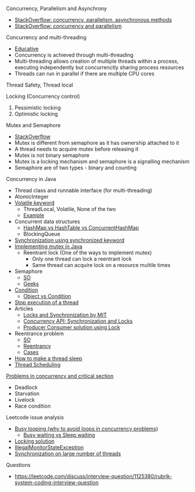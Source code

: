 
Concurrency, Parallelism and Asynchrony
- [StackOverflow: concurrency, parallelism, asynchronous methods](https://stackoverflow.com/questions/4844637/what-is-the-difference-between-concurrency-parallelism-and-asynchronous-methods)
- [StackOverflow: concurrency and parallelism](https://stackoverflow.com/questions/1050222/what-is-the-difference-between-concurrency-and-parallelism)

Concurrency and multi-threading 
- [Educative](https://www.educative.io/blog/multithreading-and-concurrency-fundamentals)
- Concurrency is achieved through multi-threading 
- Multi-threading allows creation of multiple threads within a process, executing independently but concurrenctly sharing process resources
- Threads can run in parallel if there are multiple CPU cores 

Thread Safety, Thread local

Locking (Concurrency control) 
  1. Pessimistic locking 
  2. Optimistic locking 

Mutex and Semaphore 
- [StackOverflow](https://stackoverflow.com/questions/771347/what-is-mutex-and-semaphore-in-java-what-is-the-main-difference)
- Mutex is different from semaphore as it has ownership attached to it
- A thread needs to acquire mutex before releasing it 
- Mutex is not binary semaphore
- Mutex is a locking mechanism and semaphore is a signalling mechanism 
- Semaphore are of two types - binary and counting 

Concurrency in Java 
- Thread class and runnable interface (for multi-threading)
- AtomicInteger
- [Volatile keyword](https://www.geeksforgeeks.org/volatile-keyword-in-java/)
  - ThreadLocal, Volatile, None of the two 
  - [Example](https://en.wikipedia.org/wiki/Double-checked_locking#Usage_in_Java)
- Concurrent data structures 
  - [HashMap vs HashTable vs ConcurrentHashMap](https://stackoverflow.com/questions/510632/whats-the-difference-between-concurrenthashmap-and-collections-synchronizedmap)
  - BlockingQueue
- [Synchronization using synchronized keyword](https://www.geeksforgeeks.org/synchronization-in-java/)
- [Implementing mutex in Java](https://stackoverflow.com/questions/5291041/is-there-a-mutex-in-java) 
  - Reentrant lock (One of the ways to implement mutex)
    - Only one thread can lock a reentrant lock
    - Same thread can acquire lock on a resource multile times   
- Semaphore
  - [SO](https://docs.oracle.com/javase/7/docs/api/java/util/concurrent/Semaphore.html)   
  - [Geeks](https://www.geeksforgeeks.org/semaphore-in-java/)
- [Condition](https://docs.oracle.com/javase/7/docs/api/java/util/concurrent/locks/Condition.html)
  - [Object vs Condition](https://stackoverflow.com/questions/51063963/object-vs-condition-wait-vs-await)
- [Stop execution of a thread](https://www.geeksforgeeks.org/java-concurrency-yield-sleep-and-join-methods/)
- Articles
  - [Locks and Synchronization by MIT](https://web.mit.edu/6.005/www/fa15/classes/23-locks/) 
  - [Concurrency API: Synchronization and Locks](https://winterbe.com/posts/2015/04/30/java8-concurrency-tutorial-synchronized-locks-examples/)
  - [Producer Consumer solution using Lock](https://javarevisited.blogspot.com/2015/06/java-lock-and-condition-example-producer-consumer.html#axzz7FdFkypML)
- Reentrance problem 
  - [SO](https://stackoverflow.com/questions/2799023/what-exactly-is-a-reentrant-function)
  - [Reentrancy](https://en.wikipedia.org/wiki/Reentrancy_(computing))
  - [Cases](https://stackoverflow.com/questions/13983753/under-what-conditions-can-a-thread-enter-a-lock-monitor-region-more-than-once)
- [How to make a thread sleep](https://stackoverflow.com/questions/9587673/thread-sleep-vs-timeunit-seconds-sleep)
- [Thread Scheduling](https://stackoverflow.com/questions/24649842/scheduleatfixedrate-vs-schedulewithfixeddelay)

[Problems in concurrency and critical section](https://www.geeksforgeeks.org/synchronization-in-java/)
- Deadlock
- Starvation
- Livelock
- Race condition

Leetcode issue analysis
- [Busy looping (why to avoid loops in concurrency problems)](https://leetcode.com/problems/print-foobar-alternately/discuss/1170524/Java-Sync-lock-resource)
  - [Busy waiting vs Sleep waiting](https://www.baeldung.com/cs/os-busy-waiting)
- [Locking solution](https://leetcode.com/problems/print-foobar-alternately/discuss/1600113/Java-ReentrantLock-%2B-Condition-%2B-Volatile)
- [IllegalMonitorStateException](https://stackoverflow.com/questions/7126550/java-wait-and-notify-illegalmonitorstateexception)
- [Synchronization on large number of threads](https://leetcode.com/problems/building-h2o/)

Questions
- https://leetcode.com/discuss/interview-question/1125380/rubrik-system-coding-interview-question
